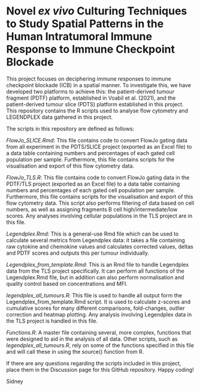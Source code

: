 # Novel _ex vivo_ Culturing Techniques to Study Spatial Patterns in the Human Intratumoral Immune Response to Immune Checkpoint Blockade


This project focuses on deciphering immune responses to immune checkpoint blockade (ICB) in a spatial manner. To investigate this, we have developed two platforms to achieve this: the patient-derived tumour fragment (PDTF) platform, established in Voabil et al. (2021), and the patient-derived tumour slice (PDTS) platform established in this project. This repository contains the R scripts used to analyse flow cytometry and LEGENDPLEX data gathered in this project.

The scripts in this repository are defined as follows:

_FlowJo_SLICE.Rmd_: This file contains code to convert FlowJo gating data from all experiment in the PDTS/SLICE project (exported as an Excel file) to a data table containing numbers and percentages of each gated cell population per sample. Furthermore, this file contains scripts for the visualisation and export of this flow cytometry data.

_FlowJo_TLS.R_: This file contains code to convert FlowJo gating data in the PDTF/TLS project (exported as an Excel file) to a data table containing numbers and percentages of each gated cell population per sample. Furthermore, this file contains scripts for the visualisation and export of this flow cytometry data. This script also performs filtering of data based on cell numbers, as well as assigning fragments B cell high/intermediate/low scores. Any analyses involving cellular populations in the TLS project are in this file.

_Legendplex.Rmd_: This is a general-use Rmd file which can be used to calculate several metrics from Legendplex data: it takes a file containing raw cytokine and chemokine values and calculates corrected values, deltas and PDTF scores and outputs this per tumour individually.

_Legendplex_from_template.Rmd_: This is an Rmd file to handle Legendplex data from the TLS project specifically. It can perform all functions of the Legendplex.Rmd file, but in addition can also perform normalisation and quality control based on concentrations and MFI.

_legendplex_all_tumours.R_: This file is used to handle all output form the Legendplex_from_template.Rmd script. It is used to calculate z-scores and cumulative scores for many different comparisons, fold-changes, outlier correction and heatmap plotting. Any analysis involving Legendplex data in the TLS project is handled in this file.

_Functions.R_: A master file containing several, more complex, functions that were designed to aid in the analysis of all data. Other scripts, such as _legendplex_all_tumours.R_, rely on some of the functions specified in this file and will call these in using the source() function from R.


If there are any questions regarding the scripts included in this project, place them in the Discussion page for this GitHub repository.
Happy coding!

Sidney
